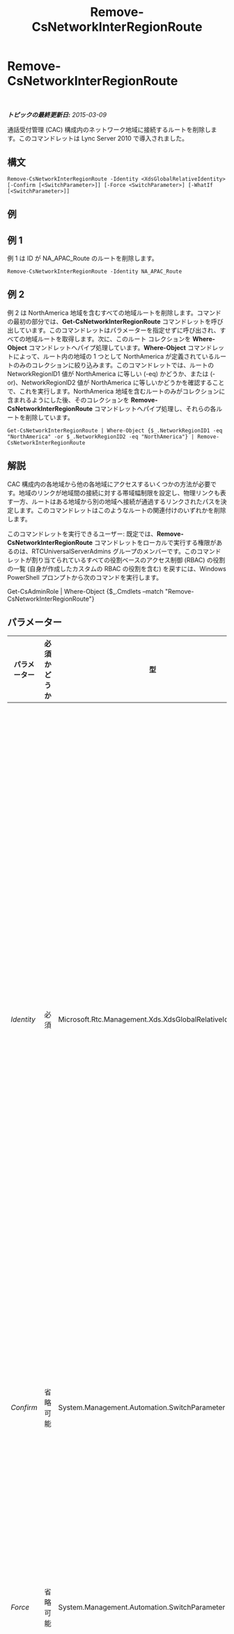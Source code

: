 ﻿---
title: Remove-CsNetworkInterRegionRoute
TOCTitle: Remove-CsNetworkInterRegionRoute
ms:assetid: 91948c03-2bcb-4e25-b0b6-23827e85bbb3
ms:mtpsurl: https://technet.microsoft.com/ja-jp/library/Gg398743(v=OCS.15)
ms:contentKeyID: 48272863
ms.date: 05/19/2016
mtps_version: v=OCS.15
ms.translationtype: HT
---

# Remove-CsNetworkInterRegionRoute

 

_**トピックの最終更新日:** 2015-03-09_

通話受付管理 (CAC) 構成内のネットワーク地域に接続するルートを削除します。このコマンドレットは Lync Server 2010 で導入されました。

## 構文

    Remove-CsNetworkInterRegionRoute -Identity <XdsGlobalRelativeIdentity> [-Confirm [<SwitchParameter>]] [-Force <SwitchParameter>] [-WhatIf [<SwitchParameter>]]

## 例

## 例 1

例 1 は ID が NA\_APAC\_Route のルートを削除します。

    Remove-CsNetworkInterRegionRoute -Identity NA_APAC_Route

## 例 2

例 2 は NorthAmerica 地域を含むすべての地域ルートを削除します。コマンドの最初の部分では、**Get-CsNetworkInterRegionRoute** コマンドレットを呼び出しています。このコマンドレットはパラメーターを指定せずに呼び出され、すべての地域ルートを取得します。次に、このルート コレクションを **Where-Object** コマンドレットへパイプ処理しています。**Where-Object** コマンドレットによって、ルート内の地域の 1 つとして NorthAmerica が定義されているルートのみのコレクションに絞り込みます。このコマンドレットでは、ルートの NetworkRegionlD1 値が NorthAmerica に等しい (-eq) かどうか、または (-or)、NetworkRegionlD2 値が NorthAmerica に等しいかどうかを確認することで、これを実行します。NorthAmerica 地域を含むルートのみがコレクションに含まれるようにした後、そのコレクションを **Remove-CsNetworkInterRegionRoute** コマンドレットへパイプ処理し、それらの各ルートを削除しています。

    Get-CsNetworkInterRegionRoute | Where-Object {$_.NetworkRegionID1 -eq "NorthAmerica" -or $_.NetworkRegionID2 -eq "NorthAmerica"} | Remove-CsNetworkInterRegionRoute

## 解説

CAC 構成内の各地域から他の各地域にアクセスするいくつかの方法が必要です。地域のリンクが地域間の接続に対する帯域幅制限を設定し、物理リンクも表す一方、ルートはある地域から別の地域へ接続が通過するリンクされたパスを決定します。このコマンドレットはこのようなルートの関連付けのいずれかを削除します。

このコマンドレットを実行できるユーザー: 既定では、**Remove-CsNetworkInterRegionRoute** コマンドレットをローカルで実行する権限があるのは、RTCUniversalServerAdmins グループのメンバーです。このコマンドレットが割り当てられているすべての役割ベースのアクセス制御 (RBAC) の役割の一覧 (自身が作成したカスタムの RBAC の役割を含む) を戻すには、Windows PowerShell プロンプトから次のコマンドを実行します。

Get-CsAdminRole | Where-Object {$\_.Cmdlets –match "Remove-CsNetworkInterRegionRoute"}

## パラメーター


<table>
<colgroup>
<col style="width: 25%" />
<col style="width: 25%" />
<col style="width: 25%" />
<col style="width: 25%" />
</colgroup>
<thead>
<tr class="header">
<th>パラメーター</th>
<th>必須かどうか</th>
<th>型</th>
<th>説明</th>
</tr>
</thead>
<tbody>
<tr class="odd">
<td><p><em>Identity</em></p></td>
<td><p>必須</p></td>
<td><p>Microsoft.Rtc.Management.Xds.XdsGlobalRelativeIdentity</p></td>
<td><p>削除するネットワーク地域ルートの一意の識別子です。ネットワーク地域ルートはグローバル スコープのみで作成されるため、この識別子ではスコープを指定する必要はありません。代わりに、そのルートを識別する一意の名前の文字列が含まれます。</p></td>
</tr>
<tr class="even">
<td><p><em>Confirm</em></p></td>
<td><p>省略可能</p></td>
<td><p>System.Management.Automation.SwitchParameter</p></td>
<td><p>コマンドの実行前に確認メッセージが表示されます。</p></td>
</tr>
<tr class="odd">
<td><p><em>Force</em></p></td>
<td><p>省略可能</p></td>
<td><p>System.Management.Automation.SwitchParameter</p></td>
<td><p>変更を行う前に表示されるように設定されているすべての確認メッセージを表示しないようにします。</p></td>
</tr>
<tr class="even">
<td><p><em>WhatIf</em></p></td>
<td><p>省略可能</p></td>
<td><p>System.Management.Automation.SwitchParameter</p></td>
<td><p>実際にコマンドを実行しなくてもコマンドの実行結果がわかります。</p></td>
</tr>
</tbody>
</table>


## 入力の種類

Microsoft.Rtc.Management.WritableConfig.Settings.NetworkConfiguration.InterNetworkRegionRouteType オブジェクトです。ネットワーク地域間ルート オブジェクトのパイプ処理による入力を受け入れます。

## 戻り値の種類

このコマンドレットには戻り値はありません。Microsoft.Rtc.Management.WritableConfig.Settings.NetworkConfiguration.InterNetworkRegionRouteType 型のオブジェクトを削除します。

## 関連項目

#### その他のリソース

[New-CsNetworkInterRegionRoute](new-csnetworkinterregionroute.md)  
[Set-CsNetworkInterRegionRoute](set-csnetworkinterregionroute.md)  
[Get-CsNetworkInterRegionRoute](get-csnetworkinterregionroute.md)

